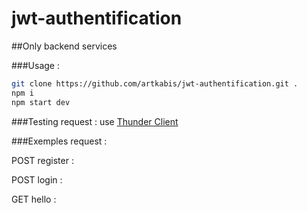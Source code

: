 # jwt-authentification
##Only backend services



###Usage :
```bash
git clone https://github.com/artkabis/jwt-authentification.git .
npm i
npm start dev
```

###Testing request : 
use [Thunder Client](https://www.thunderclient.io/)

###Exemples request :

POST register : 

POST login :

GET hello : 
